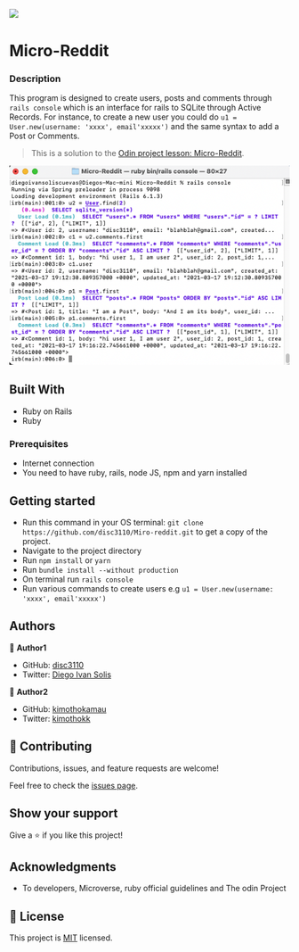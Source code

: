 ![](https://img.shields.io/badge/Microverse-blueviolet)

# Micro-Reddit

### Description

This program is designed to create users, posts and comments through `rails console` which is an interface for rails to SQLite through Active Records. For instance, to create a new user you could do `u1 = User.new(username: 'xxxx', email'xxxxx')` and the same syntax to add a Post or Comments.

> This is a solution to the [Odin project lesson: Micro-Reddit](https://www.theodinproject.com/courses/ruby-on-rails/lessons/building-with-active-record-ruby-on-rails). 

![screenshot](screenshot.png)


## Built With

- Ruby on Rails
- Ruby

### Prerequisites

* Internet connection
* You need to have ruby, rails, node JS, npm and yarn installed

## Getting started

- Run this command in your OS terminal: `git clone https://github.com/disc3110/Miro-reddit.git` to get a copy of the project.
- Navigate to the project directory
- Run `npm install` or `yarn`
- Run `bundle install --without production` 
- On terminal run `rails console`
- Run various commands to create users e.g `u1 = User.new(username: 'xxxx', email'xxxxx')`


## Authors

👤 **Author1**

- GitHub: [disc3110](https://github.com/disc3110)
- Twitter: [Diego Ivan Solis](https://twitter.com/disc3110)

👤 **Author2**

- GitHub: [kimothokamau](https://github.com/kimothokamau)
- Twitter: [kimothokk](https://twitter.com/kimothokk)

## 🤝 Contributing

Contributions, issues, and feature requests are welcome!

Feel free to check the [issues page](https://github.com/disc3110/Miro-reddit/issues).

## Show your support

Give a ⭐️ if you like this project!

## Acknowledgments

- To developers, Microverse, ruby official guidelines and The odin Project

## 📝 License

This project is [MIT](https://es.wikipedia.org/wiki/Licencia_MIT) licensed.